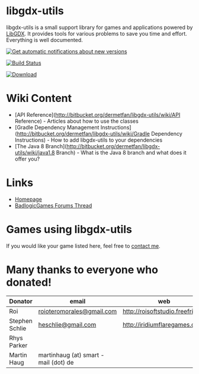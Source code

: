# libgdx-utils #

libgdx-utils is a small support library for games and applications powered by [LibGDX](http://libgdx.badlogicgames.com). It provides tools for various problems to save you time and effort. Everything is well documented.

[![Get automatic notifications about new versions](https://www.bintray.com/docs/images/bintray_badge_color.png)](https://bintray.com/dermetfan/generic/libgdx-utils/view?source=watch)

[![Build Status](https://drone.io/bitbucket.org/dermetfan/libgdx-utils/status.png)](https://drone.io/bitbucket.org/dermetfan/libgdx-utils/latest) 

[ ![Download](https://api.bintray.com/packages/dermetfan/generic/libgdx-utils/images/download.png) ](https://bintray.com/dermetfan/generic/libgdx-utils/_latestVersion)

# Wiki Content #
- [API Reference](http://bitbucket.org/dermetfan/libgdx-utils/wiki/API Reference) - Articles about how to use the classes
- [Gradle Dependency Management Instructions](http://bitbucket.org/dermetfan/libgdx-utils/wiki/Gradle Dependency Instructions) - How to add libgdx-utils to your dependencies
- [The Java 8 Branch](http://bitbucket.org/dermetfan/libgdx-utils/wiki/java1.8 Branch) - What is the Java 8 branch and what does it offer you?

# Links #
- [Homepage](http://dermetfan.net/libgdx-utils.php)
- [BadlogicGames Forums Thread](http://badlogicgames.com/forum/viewtopic.php?f=17&t=10357)

# Games using libgdx-utils #

If you would like your game listed here, feel free to [contact me](mailto:tickets@dermetfan.uservoice.com).

# Many thanks to everyone who donated! #

| Donator | email | web
|-----|-----|-----
| Roi | [roioteromorales@gmail.com](mailto:roioteromorales@gmail.com) | http://roisoftstudio.freefri.es/
| Stephen Schlie | [heschlie@gmail.com](mailto:heschlie@gmail.com) | http://iridiumflaregames.com/
| Rhys Parker |
| Martin Haug | martinhaug (at) smart - mail (dot) de